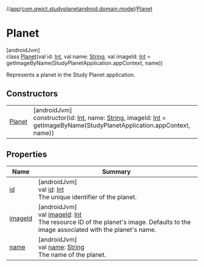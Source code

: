 //[app](../../../index.md)/[com.qwict.studyplanetandroid.domain.model](../index.md)/[Planet](index.md)

# Planet

[androidJvm]\
class [Planet](index.md)(val id: [Int](https://kotlinlang.org/api/latest/jvm/stdlib/kotlin/-int/index.html), val name: [String](https://kotlinlang.org/api/latest/jvm/stdlib/kotlin/-string/index.html), val imageId: [Int](https://kotlinlang.org/api/latest/jvm/stdlib/kotlin/-int/index.html) = getImageByName(StudyPlanetApplication.appContext, name))

Represents a planet in the Study Planet application.

## Constructors

| | |
|---|---|
| [Planet](-planet.md) | [androidJvm]<br>constructor(id: [Int](https://kotlinlang.org/api/latest/jvm/stdlib/kotlin/-int/index.html), name: [String](https://kotlinlang.org/api/latest/jvm/stdlib/kotlin/-string/index.html), imageId: [Int](https://kotlinlang.org/api/latest/jvm/stdlib/kotlin/-int/index.html) = getImageByName(StudyPlanetApplication.appContext, name)) |

## Properties

| Name | Summary |
|---|---|
| [id](id.md) | [androidJvm]<br>val [id](id.md): [Int](https://kotlinlang.org/api/latest/jvm/stdlib/kotlin/-int/index.html)<br>The unique identifier of the planet. |
| [imageId](image-id.md) | [androidJvm]<br>val [imageId](image-id.md): [Int](https://kotlinlang.org/api/latest/jvm/stdlib/kotlin/-int/index.html)<br>The resource ID of the planet's image. Defaults to the image associated with the planet's name. |
| [name](name.md) | [androidJvm]<br>val [name](name.md): [String](https://kotlinlang.org/api/latest/jvm/stdlib/kotlin/-string/index.html)<br>The name of the planet. |
